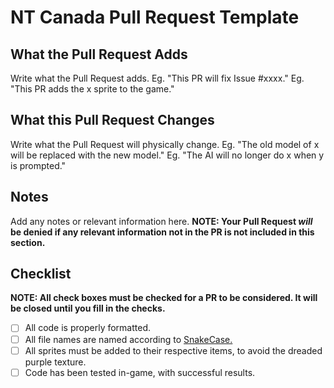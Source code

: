 # NT Canada Pull Request Template


## What the Pull Request Adds
Write what the Pull Request adds.
Eg. "This PR will fix Issue #xxxx."
Eg. "This PR adds the x sprite to the game."

## What this Pull Request Changes
Write what the Pull Request will physically change.
Eg. "The old model of x will be replaced with the new model."
Eg. "The AI will no longer do x when y is prompted."

## Notes
Add any notes or relevant information here.
**NOTE: Your Pull Request _will_ be denied if any relevant information not in the PR is not included in this section.**

## Checklist
**NOTE: All check boxes must be checked for a PR to be considered. It will be closed until you fill in the checks.** 
- [ ] All code is properly formatted.
- [ ] All file names are named according to [SnakeCase.](https://en.wikipedia.org/wiki/Snake_case)
- [ ] All sprites must be added to their respective items, to avoid the dreaded purple texture.
- [ ] Code has been tested in-game, with successful results.
